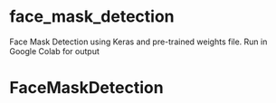 # face_mask_detection
Face Mask Detection using Keras and pre-trained weights file. Run in Google Colab for output
# FaceMaskDetection
